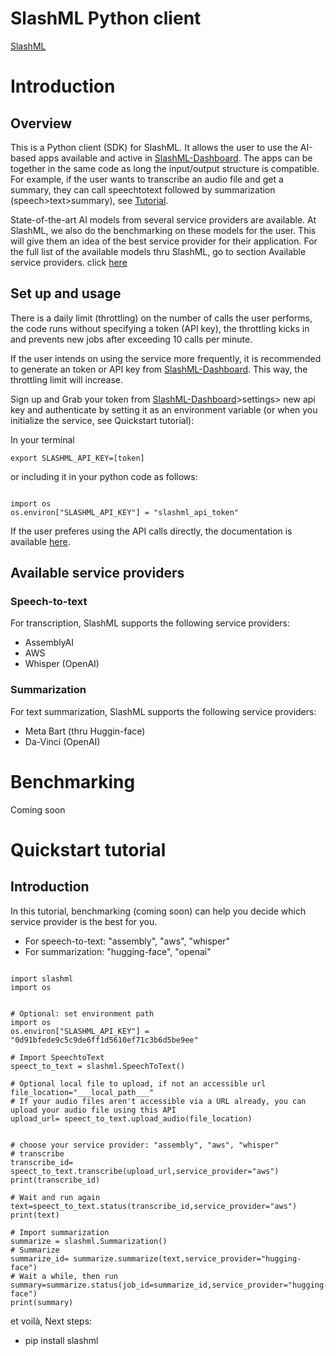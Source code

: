 # SlashML Python client
[SlashML](https://www.slashml.com/)
# Introduction
## Overview 
This is a Python client (SDK) for SlashML. It allows the user to use the AI-based apps available and active in [SlashML-Dashboard](https://www.slashml.com/dashboard). 
The apps can be together in the same code as long the input/output structure is compatible. For example, if the user wants to transcribe an audio file and get a summary, they can call speechtotext followed by summarization (speech>text>summary), see [Tutorial](##Quickstart-tutorial).

State-of-the-art AI models from several service providers are available. At SlashML, we also do the benchmarking on these models for the user. This will give them an idea of the best service provider for their application. For the full list of the available models thru SlashML, go to section Available service providers. click [here](##Availlable-service-providers)

## Set up and usage
There is a daily limit (throttling) on the number of calls the user performs,  the code runs without specifying a token (API key),  the throttling kicks in and prevents new jobs after exceeding 10 calls per minute. 

If the user intends on using the service more frequently, it is recommended to generate an token or API key from [SlashML-Dashboard](https://www.slashml.com/dashboard). This way, the throttling limit will increase.

Sign up and Grab your token from [SlashML-Dashboard](https://www.slashml.com/dashboard)>settings> new api key and authenticate by setting it as an environment variable (or when you initialize the service, see Quickstart tutorial):

In your terminal
```
export SLASHML_API_KEY=[token]
```
or including it in your python code as follows:
```

import os
os.environ["SLASHML_API_KEY"] = "slashml_api_token"

```

If the user preferes using the API calls directly, the documentation is available [here](https://www.slashml.com/dashboard).
## Available service providers

### Speech-to-text
For transcription, SlashML supports the following service providers:

* AssemblyAI
* AWS
* Whisper (OpenAI)

### Summarization
For text summarization, SlashML supports the following service providers:

* Meta Bart (thru Huggin-face)
* Da-Vinci (OpenAI)

# Benchmarking
Coming soon
# Quickstart tutorial 

## Introduction

In this tutorial, benchmarking (coming soon) can help you decide which service provider is the best for you. 
* For speech-to-text: "assembly", "aws", "whisper"
* For summarization: "hugging-face", "openai"

```

import slashml
import os 


# Optional: set environment path
import os
os.environ["SLASHML_API_KEY"] = "0d91bfede9c5c9de6ff1d5610ef71c3b6d5be9ee"

# Import SpeechtoText
speect_to_text = slashml.SpeechToText()

# Optional local file to upload, if not an accessible url
file_location="___local_path___"
# If your audio files aren't accessible via a URL already, you can upload your audio file using this API
upload_url= speect_to_text.upload_audio(file_location)


# choose your service provider: "assembly", "aws", "whisper"
# transcribe
transcribe_id= speect_to_text.transcribe(upload_url,service_provider="aws")
print(transcribe_id)

# Wait and run again
text=speect_to_text.status(transcribe_id,service_provider="aws")
print(text)

# Import summarization
summarize = slashml.Summarization()
# Summarize
summarize_id= summarize.summarize(text,service_provider="hugging-face")
# Wait a while, then run 
summary=summarize.status(job_id=summarize_id,service_provider="hugging-face")
print(summary)

```

et voilà, Next steps:
- pip install slashml
